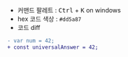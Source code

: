 - 커맨드 팔레트 : <kbd>Ctrl</kbd> + <kbd>K</kbd> on windows
- hex 코드 색상 : `#dd5a87`
- 코드 diff
```diff
- var num = 42;
+ const universalAnswer = 42;
```
